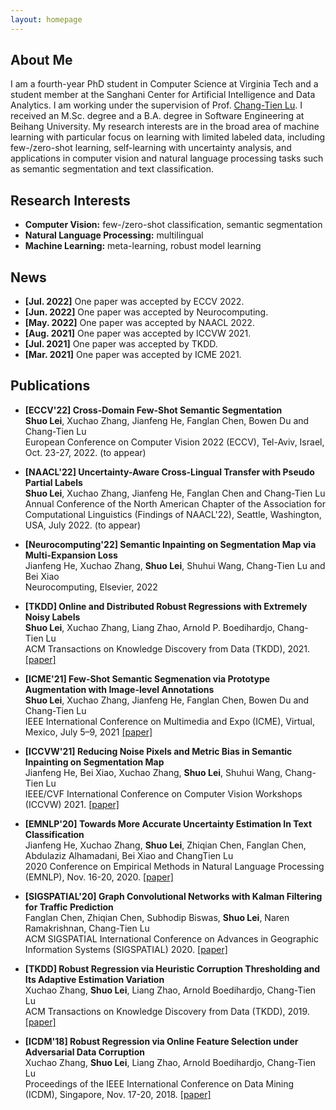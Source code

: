 ```yaml
---
layout: homepage
---
```


## About Me

I am a fourth-year PhD student in Computer Science at Virginia Tech and a student member at the Sanghani Center for Artificial Intelligence and Data Analytics. I am working under the supervision of Prof. [Chang-Tien Lu](https://people.cs.vt.edu/ctlu/). I received an M.Sc. degree and a B.A. degree in Software Engineering at Beihang University. My research interests are in the broad area of machine learning with particular focus on learning with limited labeled data, including few-/zero-shot learning, self-learning with uncertainty analysis, and applications in computer vision and natural language processing tasks such as semantic segmentation and text classification. 

## Research Interests

- **Computer Vision:** few-/zero-shot classification, semantic segmentation
- **Natural Language Processing:** multilingual
- **Machine Learning:** meta-learning, robust model learning

## News

- **[Jul. 2022]** One paper was accepted by ECCV 2022.
- **[Jun. 2022]** One paper was accepted by Neurocomputing.
- **[May. 2022]** One paper was accepted by NAACL 2022.
- **[Aug. 2021]** One paper was accepted by ICCVW 2021.
- **[Jul. 2021]** One paper was accepted by TKDD.
- **[Mar. 2021]** One paper was accepted by ICME 2021.

## Publications

[comment]: <> (First Author)
- **[ECCV'22] Cross-Domain Few-Shot Semantic Segmentation**
  <br>
  **Shuo Lei**, Xuchao Zhang, Jianfeng He, Fanglan Chen, Bowen Du and Chang-Tien Lu
  <br>
  European Conference on Computer Vision 2022 (ECCV), Tel-Aviv, Israel, Oct. 23-27, 2022. (to appear)
  <br>
  
- **[NAACL'22] Uncertainty-Aware Cross-Lingual Transfer with Pseudo Partial Labels**
  <br>
  **Shuo Lei**, Xuchao Zhang, Jianfeng He, Fanglan Chen and Chang-Tien Lu
  <br>
  Annual Conference of the North American Chapter of the Association for Computational Linguistics (Findings of NAACL'22), Seattle, Washington, USA, July 2022. (to appear)
  <br>
  
- **[Neurocomputing'22] Semantic Inpainting on Segmentation Map via Multi-Expansion Loss**
  <br>
  Jianfeng He, Xuchao Zhang, **Shuo Lei**, Shuhui Wang, Chang-Tien Lu and Bei Xiao
  <br>
  Neurocomputing, Elsevier, 2022
  <br>
  
- **[TKDD] Online and Distributed Robust Regressions with Extremely Noisy Labels**
  <br>
  **Shuo Lei**, Xuchao Zhang, Liang Zhao, Arnold P. Boedihardjo, Chang-Tien Lu  <br>
  ACM Transactions on Knowledge Discovery from Data (TKDD), 2021. [\[paper\]](https://dl.acm.org/doi/pdf/10.1145/3473038)
  <br>

- **[ICME'21] Few-Shot Semantic Segmenation via Prototype Augmentation with Image-level Annotations**
  <br>
  **Shuo Lei**, Xuchao Zhang, Jianfeng He, Fanglan Chen, Bowen Du and Chang-Tien Lu
  <br>
  IEEE International Conference on Multimedia and Expo (ICME), Virtual, Mexico, July 5–9, 2021 [\[paper\]](https://arxiv.org/pdf/2007.01496.pdf)
  <br>

- **[ICCVW'21] Reducing Noise Pixels and Metric Bias in Semantic Inpainting on Segmentation Map**
   <br>
   Jianfeng He, Bei Xiao, Xuchao Zhang, **Shuo Lei**, Shuhui Wang, Chang-Tien Lu
   <br>
   IEEE/CVF International Conference on Computer Vision Workshops (ICCVW) 2021. [\[paper\]](https://people.cs.vt.edu/ctlu/Publication/2021/ICCV-ICCVW-He-2021.pdf)
   <br>

- **[EMNLP'20] Towards More Accurate Uncertainty Estimation In Text Classification**
  <br>
  Jianfeng He, Xuchao Zhang, **Shuo Lei**, Zhiqian Chen, Fanglan Chen, Abdulaziz Alhamadani, Bei Xiao and ChangTien Lu
  <br>
  2020 Conference on Empirical Methods in Natural Language Processing (EMNLP), Nov. 16-20, 2020. [\[paper\]](https://aclanthology.org/2020.emnlp-main.671.pdf)
  <br>

- **[SIGSPATIAL'20] Graph Convolutional Networks with Kalman Filtering for Traffic Prediction**
  <br>
  Fanglan Chen, Zhiqian Chen, Subhodip Biswas, **Shuo Lei**, Naren Ramakrishnan, Chang-Tien Lu
  <br>
  ACM SIGSPATIAL International Conference on Advances in Geographic Information Systems (SIGSPATIAL) 2020. [\[paper\]](https://dl.acm.org/doi/pdf/10.1145/3397536.3422257)
  <br>

- **[TKDD] Robust Regression via Heuristic Corruption Thresholding and Its Adaptive Estimation Variation**
  <br>
  Xuchao Zhang, **Shuo Lei**, Liang Zhao, Arnold Boedihardjo, Chang-Tien Lu
  <br>
  ACM Transactions on Knowledge Discovery from Data (TKDD), 2019. [\[paper\]](https://xuczhang.github.io/papers/tkdd19_rhct.pdf)
  <br>

- **[ICDM'18] Robust Regression via Online Feature Selection under Adversarial Data Corruption**
  <br>
  Xuchao Zhang, **Shuo Lei**, Liang Zhao, Arnold Boedihardjo, Chang-Tien Lu
  <br>
  Proceedings of the IEEE International Conference on Data Mining (ICDM), Singapore, Nov. 17-20, 2018. [\[paper\]](https://xuczhang.github.io/papers/icdm18_roofs.pdf) 
  <br>
